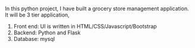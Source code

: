 In this python project, I have built a grocery store management application.
It will be  3 tier application,

1. Front end: UI is written in HTML/CSS/Javascript/Bootstrap
2. Backend: Python and Flask
3. Database: mysql


